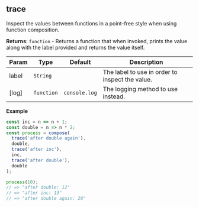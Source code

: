 ## trace

Inspect the values between functions in a point-free style when using function composition.

**Returns**: <code>function</code> - Returns a function that when invoked, prints the value along with the label provided and returns the value itself.

| Param | Type | Default | Description |
| --- | --- | --- | --- |
| label | <code>String</code> |  | The label to use in order to inspect the value. |
| [log] | <code>function</code> | <code>console.log</code> | The logging method to use instead. |

**Example**
```js
const inc = n => n + 1;
const double = n => n * 2;
const process = compose(
  trace('after double again'),
  double,
  trace('after inc'), 
  inc, 
  trace('after double'), 
  double
);

process(10);
// => "after double: 12"
// => "after inc: 13"
// => "after double again: 26"
```
